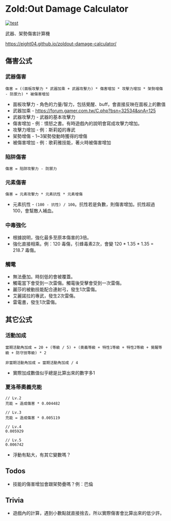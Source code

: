 Zold:Out Damage Calculator
==========================

[![test](https://github.com/eight04/zoldout-damage-calculator/actions/workflows/test.yml/badge.svg)](https://github.com/eight04/zoldout-damage-calculator/actions/workflows/test.yml)

武器、架勢傷害計算機

https://eight04.github.io/zoldout-damage-calculator/

傷害公式
--------

### 武器傷害

```
傷害 = ((面板攻擊力 * 武器加乘 + 武器攻擊力) * 傷害增加 * 攻擊力增加 * 架勢增傷 - 防禦力) * 被傷害增加
```

* 面板攻擊力 - 角色的力量/智力，包括覺醒、buff，會直接反映在面板上的數值
* 武器加乘 - https://forum.gamer.com.tw/C.php?bsn=32534&snA=125
* 武器攻擊力 - 武器的基本攻擊力
* 傷害增加 - 例︰憤怒之書。有時遊戲內的說明會寫成攻擊力增加。
* 攻擊力增加 - 例︰斯莉婭的專武
* 架勢增傷 - 1~3架勢發動時獲得的增傷
* 被傷害增加 - 例︰歌莉雅技能，著火時被傷害增加

### 陷阱傷害

```
傷害 = 陷阱攻擊力 - 防禦力
```

### 元素傷害

```
傷害 = 元素攻擊力 * 元素抗性 * 元素增傷
```

* 元素抗性 - `(100 - 抗性) / 100`。抗性若是負數，則傷害增加。抗性超過 100，會幫敵人補血。

### 中毒強化

* 根據說明，強化最多至原本傷害的3倍。
* 強化直接相乘。例︰120 毒傷，引蜂毒素2次，會變 120 * 1.35 * 1.35 = 218.7 毒傷。

### 觸電

* 無法疊加。時刻低的會被覆蓋。
* 觸電當下會受到一次雷傷。觸電後受擊會受到一次雷傷。
* 麗莎的被動技能配合連射弓，發生1次雷傷。
* 艾麗諾拉的專武，發生2次雷傷。
* 雷電書，發生1次雷傷。

其它公式
--------

### 活動加成

```
當期活動角加成 = 20 + (等級 / 5) + (奧義等級 + 特性1等級 + 特性2等級 + 覺醒等級 + 防守技等級) * 2

非當期活動角加成 = 當期活動角加成 / 4
```

* 實際加成數值似乎總是比算出來的數字多1

### 夏洛蒂奧義充能

```
// Lv.2
充能 = 造成傷害 * 0.004482

// Lv.3
充能 = 造成傷害 * 0.005119

// Lv.4
0.005929

// Lv.5
0.006742
```

* 浮動有點大，有其它變數嗎？

Todos
-----

* 技能的傷害增加會跟架勢疊嗎？例︰巴倫

Trivia
------

* 遊戲內的計算，遇到小數點就直接捨去，所以實際傷害會比算出來的低少許。

